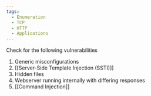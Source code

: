 ```yaml
---
tags:
  - Enumeration
  - TCP
  - HTTP
  - Applications
---
```


Check for the following vulnerabilities
1. Generic misconfigurations
2. [[Server-Side Template Injection (SSTI)]]
3. Hidden files 
4. Webserver running internally with differing responses 
5. [[Command Injection]] 